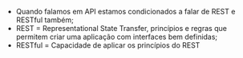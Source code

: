 * Quando falamos em API estamos condicionados a falar de REST e RESTful também;
* REST = Representational State Transfer, princípios e regras que permitem criar uma aplicação com interfaces bem definidas;
* RESTful = Capacidade de aplicar os princípios do REST